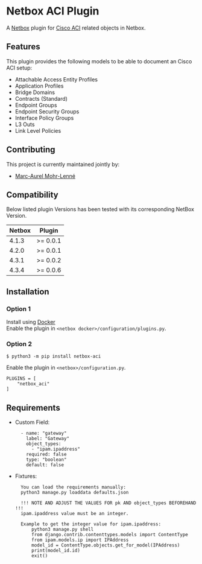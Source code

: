 # Netbox ACI Plugin
A [Netbox](https://github.com/netbox-community/netbox) plugin for [Cisco ACI](https://www.cisco.com/site/de/de/products/networking/cloud-networking/application-centric-infrastructure/index.html) related objects in Netbox.

## Features

This plugin provides the following models to be able to document an Cisco ACI setup:

- Attachable Access Entity Profiles
- Application Profiles
- Bridge Domains
- Contracts (Standard)
- Endpoint Groups
- Endpoint Security Groups
- Interface Policy Groups
- L3 Outs
- Link Level Policies

## Contributing

This project is currently maintained jointly by:

- [Marc-Aurel Mohr-Lenné](https://github.com/bechtle-bms)

## Compatibility

Below listed plugin Versions has been tested with its corresponding NetBox Version.

|Netbox       |Plugin     |
|-------------|-----------|
| 4.1.3       | >= 0.0.1  |
| 4.2.0       | >= 0.0.1  |
| 4.3.1       | >= 0.0.2  |
| 4.3.4       | >= 0.0.6  |

## Installation

### Option 1
Install using [Docker](https://github.com/netbox-community/netbox-docker/wiki/Using-Netbox-Plugins)<br>
Enable the plugin in `<netbox docker>/configuration/plugins.py`.

### Option 2
```
$ python3 -m pip install netbox-aci
```
Enable the plugin in `<netbox>/configuration.py`.

```
PLUGINS = [
    "netbox_aci"
]
```

## Requirements

* Custom Field:

        - name: "gateway"
          label: "Gateway"
          object_types:
            - "ipam.ipaddress"
          required: false
          type: "boolean"
          default: false

* Fixtures:

        You can load the requirements manually:
        python3 manage.py loaddata defaults.json

        !!! NOTE AND ADJUST THE VALUES FOR pk AND object_types BEFOREHAND !!!
        ipam.ipaddress value must be an integer.

        Example to get the integer value for ipam.ipaddress:
            python3 manage.py shell
            from django.contrib.contenttypes.models import ContentType
            from ipam.models.ip import IPAddress
            model_id = ContentType.objects.get_for_model(IPAddress)
            print(model_id.id)
            exit()
